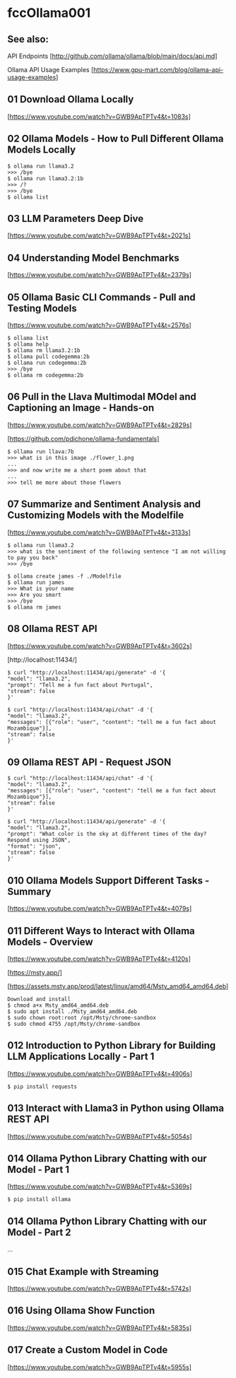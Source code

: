 # fccOllama001

## See also:

API Endpoints
[http://github.com/ollama/ollama/blob/main/docs/api.md]

Ollama API Usage Examples
[https://www.gpu-mart.com/blog/ollama-api-usage-examples]

## 01 Download Ollama Locally

[https://www.youtube.com/watch?v=GWB9ApTPTv4&t=1083s]

## 02 Ollama Models - How to Pull Different Ollama Models Locally
```
$ ollama run llama3.2
>>> /bye
$ ollama run llama3.2:1b
>>> /?
>>> /bye
$ ollama list
```
## 03 LLM Parameters Deep Dive

[https://www.youtube.com/watch?v=GWB9ApTPTv4&t=2021s]

## 04 Understanding Model Benchmarks

[https://www.youtube.com/watch?v=GWB9ApTPTv4&t=2379s]

## 05 Ollama Basic CLI Commands - Pull and Testing Models

[https://www.youtube.com/watch?v=GWB9ApTPTv4&t=2576s]

```
$ ollama list
$ ollama help
$ ollama rm llama3.2:1b
$ ollama pull codegemma:2b
$ ollama run codegemma:2b
>>> /bye
$ ollama rm codegemma:2b
```
## 06 Pull in the Llava Multimodal MOdel and Captioning an Image - Hands-on

[https://www.youtube.com/watch?v=GWB9ApTPTv4&t=2829s]

[https://github.com/pdichone/ollama-fundamentals]

```
$ ollama run llava:7b
>>> what is in this image ./flower_1.png
...
>>> and now write me a short poem about that
...
>>> tell me more about those flowers
```

## 07 Summarize and Sentiment Analysis and Customizing Models with the Modelfile

[https://www.youtube.com/watch?v=GWB9ApTPTv4&t=3133s]

```
$ ollama run llama3.2
>>> what is the sentiment of the following sentence "I am not willing to pay you back"
>>> /bye

$ ollama create james -f ./Modelfile
$ ollama run james
>>> What is your name
>>> Are you smart
>>> /bye
$ ollama rm james
```

## 08 Ollama REST API

[https://www.youtube.com/watch?v=GWB9ApTPTv4&t=3602s]

[http://localhost:11434/]

```
$ curl "http://localhost:11434/api/generate" -d '{
"model": "llama3.2",
"prompt": "Tell me a fun fact about Portugal",
"stream": false
}'

$ curl "http://localhost:11434/api/chat" -d '{
"model": "llama3.2",
"messages": [{"role": "user", "content": "tell me a fun fact about Mozambique"}],
"stream": false
}'
```

## 09 Ollama REST API - Request JSON

```
$ curl "http://localhost:11434/api/chat" -d '{
"model": "llama3.2",
"messages": [{"role": "user", "content": "tell me a fun fact about Mozambique"}],
"stream": false
}'

$ curl "http://localhost:11434/api/generate" -d '{
"model": "llama3.2",
"prompt": "What color is the sky at different times of the day? Respond using JSON",
"format": "json",
"stream": false
}'
```

## 010 Ollama Models Support Different Tasks - Summary

[https://www.youtube.com/watch?v=GWB9ApTPTv4&t=4079s]

## 011 Different Ways to Interact with Ollama Models - Overview

[https://www.youtube.com/watch?v=GWB9ApTPTv4&t=4120s]

[https://msty.app/]

[https://assets.msty.app/prod/latest/linux/amd64/Msty_amd64_amd64.deb]

```
Download and install
$ chmod a+x Msty_amd64_amd64.deb
$ sudo apt install ./Msty_amd64_amd64.deb
$ sudo chown root:root /opt/Msty/chrome-sandbox
$ sudo chmod 4755 /opt/Msty/chrome-sandbox

```
## 012 Introduction to Python Library for Building LLM Applications Locally - Part 1

[https://www.youtube.com/watch?v=GWB9ApTPTv4&t=4906s]

```
$ pip install requests
```
## 013 Interact with Llama3 in Python using Ollama REST API

[https://www.youtube.com/watch?v=GWB9ApTPTv4&t=5054s]

## 014 Ollama Python Library Chatting with our Model - Part 1

[https://www.youtube.com/watch?v=GWB9ApTPTv4&t=5369s]

```
$ pip install ollama
```

## 014 Ollama Python Library Chatting with our Model - Part 2

...

## 015 Chat Example with Streaming

[https://www.youtube.com/watch?v=GWB9ApTPTv4&t=5742s]

## 016 Using Ollama Show Function

[https://www.youtube.com/watch?v=GWB9ApTPTv4&t=5835s]

## 017 Create a Custom Model in Code

[https://www.youtube.com/watch?v=GWB9ApTPTv4&t=5955s]

